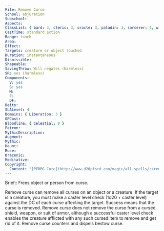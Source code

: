 ```yaml
---
File: Remove Curse
School: abjuration
Subschool: 
Aspects: 
ClassList: { bard: 3, cleric: 3, oracle: 3, paladin: 3, sorcerer: 4, wizard: 4, alchemist: 3, witch: 3, inquisitor: 3, shaman: 3, mesmerist: 3, spiritualist: 3, medium: 3 }
CastTime: standard action
Range: touch
Area: 
Effect: 
Targets: creature or object touched
Duration: instantaneous
Dismissible: 
Shapeable: 
SavingThrow: Will negates (harmless)
SR: yes (harmless)
Components:
  V: yes
  S: yes
  M: 
  F: 
  DF: 
Deity: 
SLALevel: 4
Domains: { Liberation: 3 }
GPCost: 
Bloodline: { Celestial: 9 }
Patron: 
MythicDescription: 
Augment: 
Mythic: 
Haunt: 
Ruse: 
Draconic: 
Meditative: 
Copyright:
  Content: "[PFRPG Core](http://www.d20pfsrd.com/magic/all-spells/r/remove-curse)"
---
```

Brief:: Frees object or person from curse.

Remove curse can remove all curses on an object or a creature. If the target is a creature, you must make a caster level check (1d20 + caster level) against the DC of each curse affecting the target.  Success means that the curse is removed. Remove curse does not remove the curse from a cursed shield, weapon, or suit of armor, although a successful caster level check enables the creature afflicted with any such cursed item to remove and get rid of it.  Remove curse counters and dispels bestow curse.

